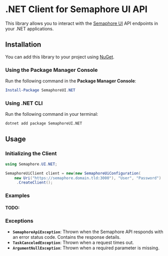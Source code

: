 # .NET Client for Semaphore UI API

This library allows you to interact with the [Semaphore UI](https://github.com/semaphoreui/semaphore) API endpoints in your .NET applications.

## Installation

You can add this library to your project using [NuGet](https://www.nuget.org/).

### Using the Package Manager Console

Run the following command in the **Package Manager Console**:

```powershell
Install-Package SemaphoreUI.NET
```

### Using .NET CLI
Run the following command in your terminal:

```bash
dotnet add package SemaphoreUI.NET
```

## Usage

### Initializing the Client

```csharp
using Semaphore.UI.NET;

SemaphoreUiClient client = new(new SemaphoreUiConfiguration(
    new Uri("https://semaphore.domain.tld:3000"), "User", "Password")
     .CreateClient();
```

### Examples

#### TODO:

### Exceptions

- **`SemaphoreApiException`**: Thrown when the Semaphore API responds with an error status code. Contains the response details.
- **`TaskCanceledException`**: Thrown when a request times out.
- **`ArgumentNullException`**: Thrown when a required parameter is missing.
